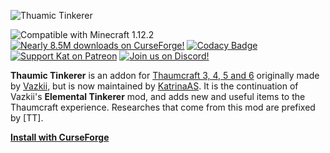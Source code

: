 ![Thuamic Tinkerer](https://i.imgur.com/ay34bGO.png)

![Compatible with Minecraft 1.12.2](https://img.shields.io/badge/minecraft-1.12.2-green) [![Nearly 8.5M downloads on CurseForge!](https://img.shields.io/badge/downloads-8,409,734-blue)](https://www.curseforge.com/minecraft/mc-mods/thaumic-tinkerer) [![Codacy Badge](https://app.codacy.com/project/badge/Grade/f3247c4929144ef28c9afc4d6298135c)](https://www.codacy.com/gh/Thaumic-Tinkerer/ThaumicTinkerer/dashboard?utm_source=github.com&amp;utm_medium=referral&amp;utm_content=Thaumic-Tinkerer/ThaumicTinkerer&amp;utm_campaign=Badge_Grade) [![Support Kat on Patreon](https://img.shields.io/badge/patreon-Support%20the%20Developer-orange)](https://www.patreon.com/bePatron?u=82040) [![Join us on Discord!](https://img.shields.io/badge/discord-Join%20the%20Conversation-4e5d94)](https://discord.gg/wdK3GfN37m)

**Thaumic Tinkerer** is an addon for [Thaumcraft 3, 4, 5 and 6](https://ftb.fandom.com/wiki/Thaumcraft "Thaumcraft") originally made by [Vazkii](https://github.com/Vazkii), but is now maintained by [KatrinaAS](https://github.com/KatrinaAS). It is the continuation of Vazkii's **Elemental Tinkerer** mod, and adds new and useful items to the Thaumcraft experience. Researches that come from this mod are prefixed by [TT].

[**Install with CurseForge**](https://www.curseforge.com/minecraft/mc-mods/thaumic-tinkerer)
